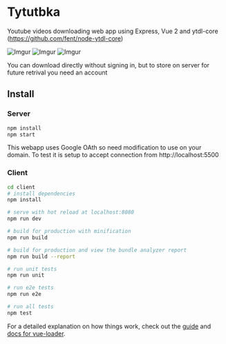 # Tytutbka
Youtube videos downloading web app using Express, Vue 2 and ytdl-core (https://github.com/fent/node-ytdl-core)

![Imgur](https://i.imgur.com/aq1Gc6km.png)
![Imgur](https://i.imgur.com/wvTIdKDm.png)
![Imgur](https://i.imgur.com/x7R3pbsm.png)


You can download directly without signing in, but to store on server for future retrival you need an account


## Install

### Server 
```bash
npm install 
npm start
```
This webapp uses Google OAth so need modification to use on your domain.
To test it is setup to accept connection from http://localhost:5500


### Client
```bash
cd client
# install dependencies
npm install

# serve with hot reload at localhost:8080
npm run dev

# build for production with minification
npm run build

# build for production and view the bundle analyzer report
npm run build --report

# run unit tests
npm run unit

# run e2e tests
npm run e2e

# run all tests
npm test
```
For a detailed explanation on how things work, check out the [guide](http://vuejs-templates.github.io/webpack/) and [docs for vue-loader](http://vuejs.github.io/vue-loader).



